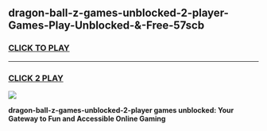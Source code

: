 
## dragon-ball-z-games-unblocked-2-player-Games-Play-Unblocked-&-Free-57scb
<h3>
<a href="https://premium76.site?title=dragon-ball-z-games-unblocked-2-player&ref=24A">CLICK TO PLAY</a></h3>
<hr>

<h3>
<a href="https://premium76.site?title=dragon-ball-z-games-unblocked-2-player&ref=24A">CLICK 2 PLAY</a>
  
</h3>

<a href="https://premium76.site?title=dragon-ball-z-games-unblocked-2-player&ref=24A"><img src="https://clearcache.store/games.png"></a>


**dragon-ball-z-games-unblocked-2-player games unblocked: Your Gateway to Fun and Accessible Online Gaming**
